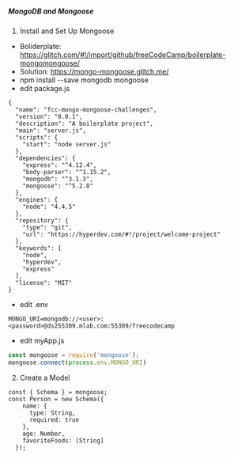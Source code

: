 ##### MongoDB and Mongoose 
1. Install and Set Up Mongoose
* Boliderplate: https://glitch.com/#!/import/github/freeCodeCamp/boilerplate-mongomongoose/
* Solution: https://mongo-mongoose.glitch.me/
* npm install --save mongodb mongoose
* edit package.js
```
{
  "name": "fcc-mongo-mongoose-challenges",
  "version": "0.0.1",
  "description": "A boilerplate project",
  "main": "server.js",
  "scripts": {
    "start": "node server.js"
  },
  "dependencies": {
    "express": "^4.12.4",
    "body-parser": "^1.15.2",
    "mongodb": "^3.1.3",
    "mongoose": "^5.2.8"
  },
  "engines": {
    "node": "4.4.5"
  },
  "repository": {
    "type": "git",
    "url": "https://hyperdev.com/#!/project/welcome-project"
  },
  "keywords": [
    "node",
    "hyperdev",
    "express"
  ],
  "license": "MIT"
}
```
* edit .env
```
MONGO_URI=mongodb://<user>:<password>@ds255309.mlab.com:55309/freecodecamp
```
* edit myApp.js
```javascript
const mongoose = require('mongoose');
mongoose.connect(process.env.MONGO_URI)
```
2. Create a Model
```
const { Schema } = mongoose;
const Person = new Schema({
    name: {
      type: String,
      required: true
    },
    age: Number,
    favoriteFoods: [String]
  });
```
